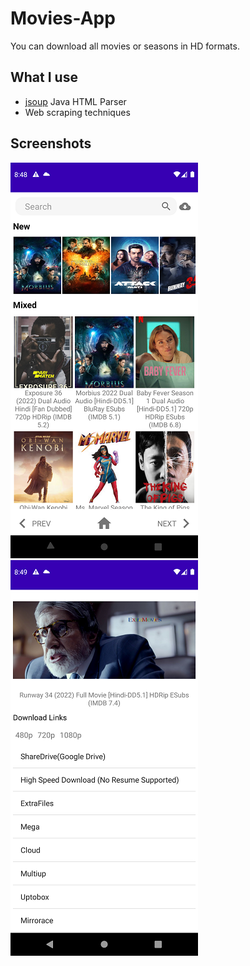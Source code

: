 
# Movies-App

You can download all movies or seasons in HD formats.

## What I use

- [jsoup](https://jsoup.org/) Java HTML Parser
- Web scraping techniques

## Screenshots

![](images/1.png)
![](images/2.png)
